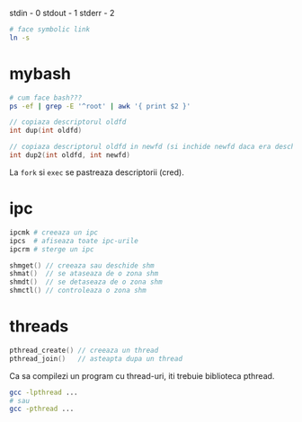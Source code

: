 stdin  - 0
stdout - 1
stderr - 2

```sh
# face symbolic link
ln -s
```

# mybash
```sh
# cum face bash???
ps -ef | grep -E '^root' | awk '{ print $2 }'
```

```c
// copiaza descriptorul oldfd
int dup(int oldfd)

// copiaza descriptorul oldfd in newfd (si inchide newfd daca era deschis)
int dup2(int oldfd, int newfd)
```

La `fork` si `exec` se pastreaza descriptorii (cred).

# ipc
```sh
ipcmk # creeaza un ipc
ipcs  # afiseaza toate ipc-urile
ipcrm # sterge un ipc
```

```c
shmget() // creeaza sau deschide shm
shmat()  // se ataseaza de o zona shm
shmdt()  // se detaseaza de o zona shm
shmctl() // controleaza o zona shm
```

# threads
```c
pthread_create() // creeaza un thread
pthread_join()   // asteapta dupa un thread
```

Ca sa compilezi un program cu thread-uri, iti trebuie biblioteca pthread.
```sh
gcc -lpthread ...
# sau
gcc -pthread ...
```
